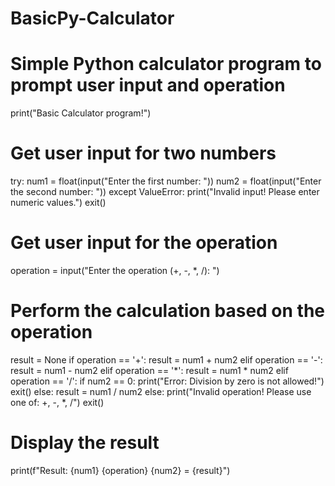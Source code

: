 # BasicPy-Calculator
# Simple Python calculator program to prompt user input and operation


print("Basic Calculator program!")

# Get user input for two numbers
try:
    num1 = float(input("Enter the first number: "))
    num2 = float(input("Enter the second number: "))
except ValueError:
    print("Invalid input! Please enter numeric values.")
    exit()

# Get user input for the operation
operation = input("Enter the operation (+, -, *, /): ")

# Perform the calculation based on the operation
result = None
if operation == '+':
    result = num1 + num2
elif operation == '-':
    result = num1 - num2
elif operation == '*':
    result = num1 * num2
elif operation == '/':
    if num2 == 0:
        print("Error: Division by zero is not allowed!")
        exit()
    else:
        result = num1 / num2
else:
    print("Invalid operation! Please use one of: +, -, *, /")
    exit()

# Display the result
print(f"Result: {num1} {operation} {num2} = {result}")
